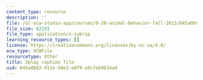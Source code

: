 ```yaml
---
content_type: resource
description: ''
file: /ol-ocw-studio-app/courses/9-20-animal-behavior-fall-2013/645a0b82911e50e2a9f9a9cfe69634ad_472229.vtt
file_size: 62191
file_type: application/x-subrip
learning_resource_types: []
license: https://creativecommons.org/licenses/by-nc-sa/4.0/
ocw_type: OCWFile
resourcetype: Other
title: 3play caption file
uid: 645a0b82-911e-50e2-a9f9-a9cfe69634ad
---
```

